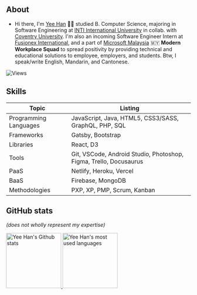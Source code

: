## About

- Hi there, I'm [Yee Han](https://yeehan.dev/) 🙋‍♂️ studied B. Computer Science, majoring in Software Engineering at [INTI International University](https://newinti.edu.my/) in collab. with [Coventry University](https://www.coventry.ac.uk/). I'm also an incoming Software Engineer Intern at [Fusionex International](https://www.fusionex-international.com/), and a part of [Microsoft Malaysia](https://www.microsoft.com/en-my) 🇲🇾 **Modern Workplace Squad** to spread positivity by providing technical and educational solutions to employee, employers, and students. Btw, I speak/write English, Mandarin, and Cantonese.

![Views](https://visitor-badge.glitch.me/badge?page_id=cyeehan.visitor-badge)

## Skills

<div>
  <table>
    <thead>
      <tr><th> Topic <th> Listing
    </thead>
    <tbody>
      <tr> <td> Programming Languages <td> JavaScript, Java, HTML5, CSS3/SASS, GraphQL, PHP, SQL
      <tr> <td> Frameworks <td> Gatsby, Bootstrap
      <tr> <td> Libraries <td> React, D3
      <tr> <td> Tools <td> Git, VSCode, Android Studio, Photoshop, Figma, Trello, Docusaurus
      <tr> <td> PaaS <td> Netlify, Heroku, Vercel
      <tr> <td> BaaS <td> Firebase, MongoDB
      <tr> <td> Methodologies <td> PXP, XP, PMP, Scrum, Kanban
  </table>
</div>

## GitHub stats

*(does not wholly represent my expertise)*

<div>
  <a href="https://github.com/cyeehan/cyeehan">
    <img src="https://my-stats-dxc5zyis5.vercel.app/api?username=cyeehan&show_icons=true&theme=gruvbox&count_private=true&include_all_commits=true" alt="Yee Han's Github stats" height="150" />
  </a>
  <a href="https://github.com/cyeehan/cyeehan">
    <img src="https://my-stats-dxc5zyis5.vercel.app/api/top-langs/?username=cyeehan&langs_count=6&layout=compact&theme=gruvbox&count_private=true&hide_title=false&card_width=445" alt="Yee Han's most used languages" height="150" />
  </a>
</div>